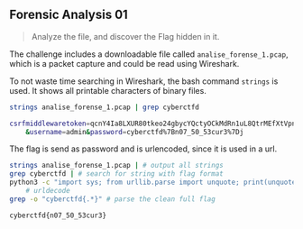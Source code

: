 ## Forensic Analysis 01
> Analyze the file, and discover the Flag hidden in it.

The challenge includes a downloadable file called `analise_forense_1.pcap`, which is a packet capture and could be read using Wireshark.

To not waste time searching in Wireshark, the bash command `strings` is used. It shows all printable characters of binary files.

```bash
strings analise_forense_1.pcap | grep cyberctfd

csrfmiddlewaretoken=qcnY4Ia8LXUR80tkeo24gbycYQctyOCkMdRn1uL8QtrMEfXtVpnAkOzJTnnC3yCq
	&username=admin&password=cyberctfd%7Bn07_50_53cur3%7Dj
```

The flag is send as password and is urlencoded, since it is used in a url.
```bash
strings analise_forense_1.pcap | # output all strings
grep cyberctfd | # search for string with flag format
python3 -c "import sys; from urllib.parse import unquote; print(unquote(sys.stdin.read()));" |
	# urldecode
grep -o "cyberctfd{.*}" # parse the clean full flag

cyberctfd{n07_50_53cur3}
```